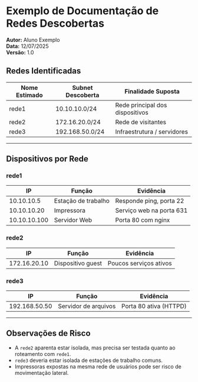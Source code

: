 # Exemplo de Documentação de Redes Descobertas

**Autor:** Aluno Exemplo  
**Data:** 12/07/2025  
**Versão:** 1.0

## Redes Identificadas

| Nome Estimado | Subnet Descoberta | Finalidade Suposta              |
|---------------|--------------------|---------------------------------|
| rede1         | 10.10.10.0/24      | Rede principal dos dispositivos|
| rede2         | 172.16.20.0/24     | Rede de visitantes              |
| rede3         | 192.168.50.0/24    | Infraestrutura / servidores     |

---

## Dispositivos por Rede

### rede1
| IP               | Função             | Evidência                |
|------------------|--------------------|--------------------------|
| 10.10.10.5        | Estação de trabalho | Responde ping, porta 22  |
| 10.10.10.20       | Impressora         | Serviço web na porta 631 |
| 10.10.10.100      | Servidor Web       | Porta 80 com nginx       |

### rede2
| IP               | Função             | Evidência                |
|------------------|--------------------|--------------------------|
| 172.16.20.10      | Dispositivo guest  | Poucos serviços ativos   |

### rede3
| IP               | Função             | Evidência                |
|------------------|--------------------|--------------------------|
| 192.168.50.50     | Servidor de arquivos | Porta 80 ativa (HTTPD)   |

---

## Observações de Risco

- A `rede2` aparenta estar isolada, mas precisa ser testada quanto ao roteamento com `rede1`.
- `rede3` deveria estar isolada de estações de trabalho comuns.
- Impressoras expostas na mesma rede de usuários pode ser risco de movimentação lateral.
